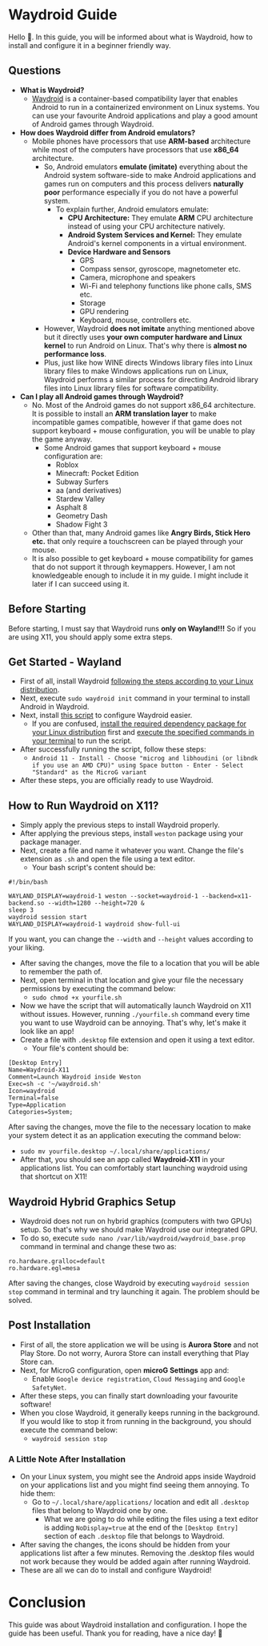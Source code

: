 # Waydroid Guide
Hello 🤭. In this guide, you will be informed about what is Waydroid, how to install and configure it in a beginner friendly way.
## Questions
- **What is Waydroid?**
  - [Waydroid](https://waydro.id/) is a container-based compatibility layer that enables Android to run in a containerized environment on Linux systems. You can use your favourite Android applications and play a good amount of Android games through Waydroid.
- **How does Waydroid differ from Android emulators?**
  - Mobile phones have processors that use **ARM-based** architecture while most of the computers have processors that use **x86_64** architecture.
    - So, Android emulators **emulate (imitate)** everything about the Android system software-side to make Android applications and games run on computers and this process delivers **naturally poor** performance especially if you do not have a powerful system.
      - To explain further, Android emulators emulate:
        - **CPU Architecture:** They emulate **ARM** CPU architecture instead of using your CPU architecture natively.
        - **Android System Services and Kernel:** They emulate Android's kernel components in a virtual environment.
        - **Device Hardware and Sensors**
          - GPS
          - Compass sensor, gyroscope, magnetometer etc.
          - Camera, microphone and speakers
          - Wi-Fi and telephony functions like phone calls, SMS etc.
          - Storage
          - GPU rendering
          - Keyboard, mouse, controllers etc.
    - However, Waydroid **does not imitate** anything mentioned above but it directly uses **your own computer hardware and Linux kernel** to run Android on Linux. That's why there is **almost no performance loss**.
    - Plus, just like how WINE directs Windows library files into Linux library files to make Windows applications run on Linux, Waydroid performs a similar process for directing Android library files into Linux library files for software compatibility.
- **Can I play all Android games through Waydroid?**
  - No. Most of the Android games do not support x86_64 architecture. It is possible to install an **ARM translation layer** to make incompatible games compatible, however if that game does not support keyboard + mouse configuration, you will be unable to play the game anyway.
    - Some Android games that support keyboard + mouse configuration are:
      - Roblox
      - Minecraft: Pocket Edition
      - Subway Surfers
      - aa (and derivatives)
      - Stardew Valley
      - Asphalt 8
      - Geometry Dash
      - Shadow Fight 3
   - Other than that, many Android games like **Angry Birds, Stick Hero etc.** that only require a touchscreen can be played through your mouse.
   - It is also possible to get keyboard + mouse compatibility for games that do not support it through keymappers. However, I am not knowledgeable enough to include it in my guide. I might include it later if I can succeed using it.
## Before Starting
Before starting, I must say that Waydroid runs **only on Wayland!!!** So if you are using X11, you should apply some extra steps.
## Get Started - Wayland
- First of all, install Waydroid [following the steps according to your Linux distribution](https://docs.waydro.id/usage/install-on-desktops).
- Next, execute `sudo waydroid init` command in your terminal to install Android in Waydroid.
- Next, install [this script](https://github.com/casualsnek/waydroid_script) to configure Waydroid easier.
  - If you are confused, [install the required dependency package for your Linux distribution](https://github.com/casualsnek/waydroid_script?tab=readme-ov-file#dependencies) first and [execute the specified commands in your terminal](https://github.com/casualsnek/waydroid_script?tab=readme-ov-file#interactive-terminal-interface) to run the script.
- After successfully running the script, follow these steps:
  - `Android 11 - Install - Choose "microg and libhoudini (or libndk if you use an AMD CPU)" using Space button - Enter - Select "Standard" as the MicroG variant`
- After these steps, you are officially ready to use Waydroid.
## How to Run Waydroid on X11?
- Simply apply the previous steps to install Waydroid properly.
- After applying the previous steps, install `weston` package using your package manager.
- Next, create a file and name it whatever you want. Change the file's extension as `.sh` and open the file using a text editor.
  - Your bash script's content should be:
```
#!/bin/bash

WAYLAND_DISPLAY=waydroid-1 weston --socket=waydroid-1 --backend=x11-backend.so --width=1280 --height=720 &
sleep 3
waydroid session start
WAYLAND_DISPLAY=waydroid-1 waydroid show-full-ui
```
If you want, you can change the `--width` and `--height` values according to your liking.
- After saving the changes, move the file to a location that you will be able to remember the path of.
- Next, open terminal in that location and give your file the necessary permissions by executing the command below:
  - `sudo chmod +x yourfile.sh`
- Now we have the script that will automatically launch Waydroid on X11 without issues. However, running `./yourfile.sh` command every time you want to use Waydroid can be annoying. That's why, let's make it look like an app!
- Create a file with `.desktop` file extension and open it using a text editor.
  - Your file's content should be:
```
[Desktop Entry]
Name=Waydroid-X11
Comment=Launch Waydroid inside Weston
Exec=sh -c '~/waydroid.sh'
Icon=waydroid
Terminal=false
Type=Application
Categories=System;
```
After saving the changes, move the file to the necessary location to make your system detect it as an application executing the command below:
- `sudo mv yourfile.desktop ~/.local/share/applications/`
- After that, you should see an app called **Waydroid-X11** in your applications list. You can comfortably start launching waydroid using that shortcut on X11!
## Waydroid Hybrid Graphics Setup
- Waydroid does not run on hybrid graphics (computers with two GPUs) setup. So that's why we should make Waydroid use our integrated GPU.
- To do so, execute `sudo nano /var/lib/waydroid/waydroid_base.prop` command in terminal and change these two as:
```
ro.hardware.gralloc=default
ro.hardware.egl=mesa
```
After saving the changes, close Waydroid by executing `waydroid session stop` command in terminal and try launching it again. The problem should be solved.
## Post Installation
- First of all, the store application we will be using is **Aurora Store** and not Play Store. Do not worry, Aurora Store can install everything that Play Store can.
- Next, for MicroG configuration, open **microG Settings** app and:
  - Enable `Google device registration`, `Cloud Messaging` and `Google SafetyNet`.
- After these steps, you can finally start downloading your favourite software!
- When you close Waydroid, it generally keeps running in the background. If you would like to stop it from running in the background, you should execute the command below:
  - `waydroid session stop`
### A Little Note After Installation
- On your Linux system, you might see the Android apps inside Waydroid on your applications list and you might find seeing them annoying. To hide them:
  - Go to `~/.local/share/applications/` location and edit all `.desktop` files that belong to Waydroid one by one.
    - What we are going to do while editing the files using a text editor is adding `NoDisplay=true` at the end of the `[Desktop Entry]` section of each `.desktop` file that belongs to Waydroid.
- After saving the changes, the icons should be hidden from your applications list after a few minutes. Removing the .desktop files would not work because they would be added again after running Waydroid.
- These are all we can do to install and configure Waydroid!
# Conclusion
This guide was about Waydroid installation and configuration. I hope the guide has been useful. Thank you for reading, have a nice day! 🐧
